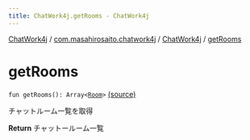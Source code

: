 ```yaml
---
title: ChatWork4j.getRooms - ChatWork4j
---
```


[ChatWork4j](../../index.md) / [com.masahirosaito.chatwork4j](../index.md) / [ChatWork4j](index.md) / [getRooms](.)

# getRooms

`fun getRooms(): Array<`[`Room`](../../com.masahirosaito.chatwork4j.data.rooms/-room/index.md)`>` [(source)](https://github.com/MasahiroSaito/ChatWork4j/tree/master/src/main/kotlin/com/masahirosaito/chatwork4j/ChatWork4j.kt#L117)

チャットルーム一覧を取得

**Return**
チャットールーム一覧

